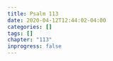 ```yaml
---
title: Psalm 113
date: 2020-04-12T12:44:02-04:00
categories: []
tags: []
chapter: "113"
inprogress: false
---
```


